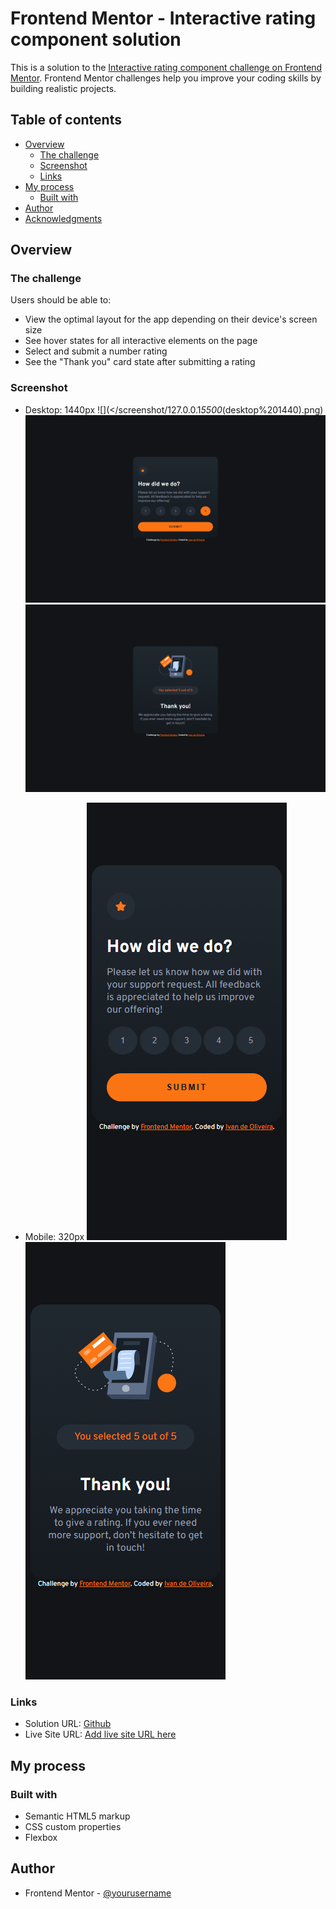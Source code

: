 # Frontend Mentor - Interactive rating component solution

This is a solution to the [Interactive rating component challenge on Frontend Mentor](https://www.frontendmentor.io/challenges/interactive-rating-component-koxpeBUmI). Frontend Mentor challenges help you improve your coding skills by building realistic projects.

## Table of contents

- [Overview](#overview)
  - [The challenge](#the-challenge)
  - [Screenshot](#screenshot)
  - [Links](#links)
- [My process](#my-process)
  - [Built with](#built-with)
- [Author](#author)
- [Acknowledgments](#acknowledgments)

## Overview

### The challenge

Users should be able to:

- View the optimal layout for the app depending on their device's screen size
- See hover states for all interactive elements on the page
- Select and submit a number rating
- See the "Thank you" card state after submitting a rating

### Screenshot

- Desktop: 1440px
  ![](</screenshot/127.0.0.1*5500*(desktop%201440).png)
  ![](</screenshot/127.0.0.1_5500_(desktop%201440)%20(1).png>)
  ![](</screenshot/127.0.0.1_5500_(desktop%201440)%20(2).png>)

- Mobile: 320px
  ![](</screenshot/127.0.0.1_5500_(mobile%20320)%20(1).png>)
  ![](</screenshot/127.0.0.1_5500_(mobile%20320).png>)

### Links

- Solution URL: [Github](https://github.com/ivandoliveira/Interactive-rating-component)
- Live Site URL: [Add live site URL here](https://your-live-site-url.com)

## My process

### Built with

- Semantic HTML5 markup
- CSS custom properties
- Flexbox

## Author

- Frontend Mentor - [@yourusername](https://www.frontendmentor.io/profile/yourusername)


